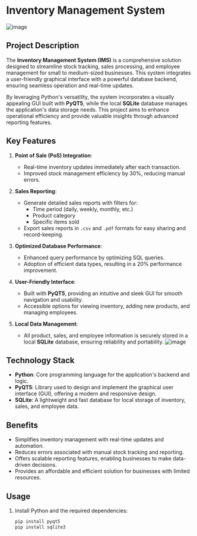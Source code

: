 # Inventory Management System
![image](https://github.com/user-attachments/assets/7b9e8c73-d7a7-4f93-af2c-66b0f6d195b9)

## Project Description

The **Inventory Management System (IMS)** is a comprehensive solution designed to streamline stock tracking, sales processing, and employee management for small to medium-sized businesses. This system integrates a user-friendly graphical interface with a powerful database backend, ensuring seamless operation and real-time updates.

By leveraging Python's versatility, the system incorporates a visually appealing GUI built with **PyQT5**, while the local **SQLite** database manages the application's data storage needs. This project aims to enhance operational efficiency and provide valuable insights through advanced reporting features.

## Key Features

1. **Point of Sale (PoS) Integration**:
   - Real-time inventory updates immediately after each transaction.
   - Improved stock management efficiency by 30%, reducing manual errors.

2. **Sales Reporting**:
   - Generate detailed sales reports with filters for:
     - Time period (daily, weekly, monthly, etc.)
     - Product category
     - Specific items sold
   - Export sales reports in `.csv` and `.pdf` formats for easy sharing and record-keeping.

3. **Optimized Database Performance**:
   - Enhanced query performance by optimizing SQL queries.
   - Adoption of efficient data types, resulting in a 20% performance improvement.

4. **User-Friendly Interface**:
   - Built with **PyQT5**, providing an intuitive and sleek GUI for smooth navigation and usability.
   - Accessible options for viewing inventory, adding new products, and managing employees.

5. **Local Data Management**:
   - All product, sales, and employee information is securely stored in a local **SQLite** database, ensuring reliability and portability.
![image](https://github.com/user-attachments/assets/ef10a2ce-1ce4-41a1-ac07-8c1f97debba8)


## Technology Stack

- **Python**: Core programming language for the application's backend and logic.
- **PyQT5**: Library used to design and implement the graphical user interface (GUI), offering a modern and responsive design.
- **SQLite**: A lightweight and fast database for local storage of inventory, sales, and employee data.

## Benefits

- Simplifies inventory management with real-time updates and automation.
- Reduces errors associated with manual stock tracking and reporting.
- Offers scalable reporting features, enabling businesses to make data-driven decisions.
- Provides an affordable and efficient solution for businesses with limited resources.

## Usage

1. Install Python and the required dependencies:
   ```bash
   pip install pyqt5
   pip install sqlite3
